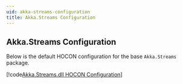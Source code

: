 ```yaml
---
uid: akka-streams-configuration
title: Akka.Streams Configuration
---
```


## Akka.Streams Configuration
Below is the default HOCON configuration for the base `Akka.Streams` package.

[!code[Akka.Streams.dll HOCON Configuration](../../../src/core/Akka.Streams/reference.conf)]
